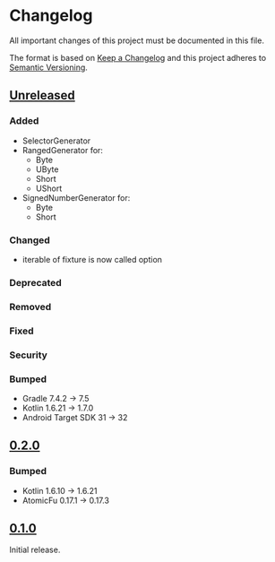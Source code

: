 # Changelog

All important changes of this project must be documented in this file.

The format is based on [Keep a Changelog](http://keepachangelog.com/en/1.0.0/)
and this project adheres to [Semantic Versioning](http://semver.org/spec/v2.0.0.html).

## [Unreleased](https://github.com/bitPogo/kfixture/compare/main)

### Added

* SelectorGenerator
* RangedGenerator for:
    - Byte
    - UByte
    - Short
    - UShort
* SignedNumberGenerator for:
    - Byte
    - Short

### Changed

* iterable of fixture is now called option

### Deprecated

### Removed

### Fixed

### Security

### Bumped

* Gradle 7.4.2 -> 7.5
* Kotlin 1.6.21 -> 1.7.0
* Android Target SDK 31 -> 32

## [0.2.0](https://github.com/bitPogo/kfixture/compare/v0.1.0...v0.2.0)

### Bumped

* Kotlin 1.6.10 -> 1.6.21
* AtomicFu 0.17.1 -> 0.17.3

## [0.1.0](https://github.com/bitPogo/kfixture/compare/releases/tag/v0.1.0)

Initial release.
